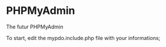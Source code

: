 # PHPMyAdmin
The futur PHPMyAdmin

To start, edit the mypdo.include.php file with your informations;
